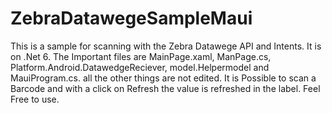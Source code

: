 # ZebraDatawegeSampleMaui
This is a sample for scanning with the Zebra Datawege API and Intents. It is on .Net 6. The Important files are MainPage.xaml, ManPage.cs, Platform.Android.DatawedgeReciever, model.Helpermodel and MauiProgram.cs. all the other things are not edited. It is Possible to scan a Barcode and with a click on Refresh the value is refreshed in the label. Feel Free to use.
